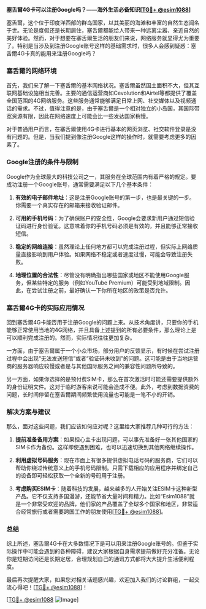 **塞舌爾4G卡可以注册Google吗？——海外生活必备知识[[TG💪+ @esim1088](https://t.me/s/esim1088)]**

塞舌爾，这个位于印度洋西部的群岛国家，以其美丽的海滩和丰富的自然生态闻名于世。无论是度假还是长期居住，塞舌爾都能给人带来一种远离尘嚣、亲近自然的美好体验。然而，对于想要在塞舌爾生活的朋友们来说，网络服务就显得尤为重要了。特别是当涉及到注册Google账号这样的基础需求时，很多人会感到疑惑：塞舌爾4G卡真的能用来注册Google吗？

### 塞舌爾的网络环境

首先，我们来了解一下塞舌爾的基本网络状况。塞舌爾虽然国土面积不大，但其互联网基础设施相当完善。主要的通信运营商如Cevolution和Airtel等都提供了覆盖全国范围的4G网络服务。这些服务通常能够满足日常上网、社交媒体以及视频通话的需求。不过，值得注意的是，由于塞舌爾是一个相对独立的小岛国，其国际带宽资源有限，因此在网络速度上可能会比一些发达国家稍慢。

对于普通用户而言，在塞舌爾使用4G卡进行基本的网页浏览、社交软件登录是没有问题的。但是，当我们提到像注册Google这样的操作时，就需要考虑更多的因素了。

### Google注册的条件与限制

Google作为全球最大的科技公司之一，其服务在全球范围内有着严格的规定。要成功注册一个Google账号，通常需要满足以下几个基本条件：

1. **有效的电子邮件地址**：这是注册Google账号的第一步，也是最关键的一步。你需要一个真实存在的邮箱来接收验证邮件。
   
2. **可用的手机号码**：为了确保账户的安全性，Google会要求新用户通过短信验证码进行身份验证。这意味着你的手机号码必须是有效的，并且能够正常接收短信。

3. **稳定的网络连接**：虽然理论上任何地方都可以完成注册过程，但实际上网络质量直接影响到用户体验。如果网络不稳定或者速度过慢，可能会导致注册失败。

4. **地理位置的合法性**：尽管没有明确指出哪些国家或地区不能使用Google服务，但某些特定的服务（例如YouTube Premium）可能受到地域限制。因此，在尝试注册之前，最好确认一下你所在地区的政策是否允许。

### 塞舌爾4G卡的实际应用情况

回到塞舌爾4G卡能否用于注册Google的问题上来。从技术角度讲，只要你的手机能够正常使用当地的4G网络，并且具备上述提到的所有必要条件，那么理论上是可以顺利完成注册的。然而，实际情况往往更加复杂。

一方面，由于塞舌爾属于一个小众市场，部分用户的反馈显示，有时候在尝试注册过程中会出现“无法发送短信”或者“验证码未收到”的问题。这可能是由于当地运营商的服务器响应较慢或者是与其他国际服务之间的兼容性问题所导致的。

另一方面，如果你选择的是预付费SIM卡，那么在首次激活时可能还需要提供额外的身份证明文件。这对于临时游客来说可能会造成不便。此外，考虑到数据资费的问题，长时间停留在塞舌爾期间频繁使用流量也可能是一笔不小的开销。

### 解决方案与建议

那么，面对这些问题，我们应该如何应对呢？这里给大家推荐几种可行的方法：

1. **提前准备备用方案**：如果担心主卡出现问题，可以事先准备好一张其他国家的SIM卡作为备份。这样即使遇到困难，也可以迅速切换到其他网络继续操作。

2. **利用虚拟号码服务**：现在市面上有很多提供虚拟电话号码的服务商，它们可以帮助你绕过传统意义上的手机号码限制。只需下载相应的应用程序并绑定自己的设备即可轻松获取一个全新的号码用于注册。

3. **考虑购买ESIM卡**：随着科技的发展，越来越多的人开始关注ESIM卡这种新型产品。它不仅支持多国漫游，还能节省大量时间和精力。比如“Esim1088”就是一个非常受欢迎的品牌，他们家的产品覆盖了全球多个国家和地区，非常适合经常旅行或者需要跨国工作的朋友使用[[TG💪+ @esim1088](https://t.me/s/esim1088)]。

### 总结

综上所述，塞舌爾4G卡在大多数情况下是可以用来注册Google账号的。但鉴于实际操作中可能会遇到的各种障碍，建议大家根据自身需求提前做好充分准备。无论你是短期访问还是长期定居，合理规划自己的通讯方式都将大大提升生活便利程度。

最后再次提醒大家，如果您对相关话题感兴趣，欢迎加入我们的讨论群组，一起交流心得吧！[[TG💪+ @esim1088](https://t.me/s/esim1088)]！

[[TG💪+ @esim1088](https://t.me/s/esim1088) ![Image](https://i.postimg.cc/4NQfJmqS/Snipaste-2025-05-13-00-14-12.png)]